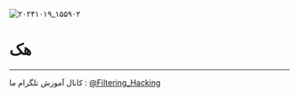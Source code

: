 ![۲۰۲۴۱۰۱۹_۱۵۵۹۰۲](https://github.com/user-attachments/assets/54acdb4e-789e-4cc6-987c-1c5f7d5ac4ed)
# هک
------
کانال آموزش تلگرام ما :
[@Filtering_Hacking](https://t.me/Filtering_Hacking)
